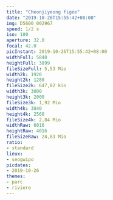 ```yaml
---
title: "Cheonjiyeong figée"
date: "2019-10-26T15:55:42+08:00"
img: D5600_002967
speed: 1/2 s
iso: 100
aperture: 32.0
focal: 42.0
picInstant: 2019-10-26T15:55:42+08:00
widthFull: 5848
heightFull: 3899
fileSizeFull: 5,53 Mio
width2k: 1920
height2k: 1280
fileSize2k: 647,82 kio
width3k: 3000
height3k: 2000
fileSize3k: 1,92 Mio
width4k: 3840
height4k: 2560
fileSize4k: 2,84 Mio
widthRaw: 6016
heightRaw: 4016
fileSizeRaw: 24,83 Mio
ratio:
- standard
lieux:
- seogwipo
picdates:
- 2019-10-26
themes:
- parc
- riviere
---
```


